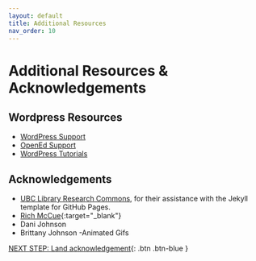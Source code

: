 ```yaml
---
layout: default
title: Additional Resources
nav_order: 10
---
```

# Additional Resources & Acknowledgements

## Wordpress Resources
- [WordPress Support](https://wordpress.org/support/)
- [OpenEd Support](https://opened.ca/community-resources/wordpress-support/)
- [WordPress Tutorials](https://learn.wordpress.org/tutorials/)

## Acknowledgements

- [UBC Library Research Commons](https://github.com/ubc-library-rc/), for their assistance with the Jekyll template for GitHub Pages.
- [Rich McCue](https://richmccue.com/){:target="_blank"}
- Dani Johnson
- Brittany Johnson -Animated Gifs

[NEXT STEP: Land acknowledgement](land-acknowledgement.html){: .btn .btn-blue }

